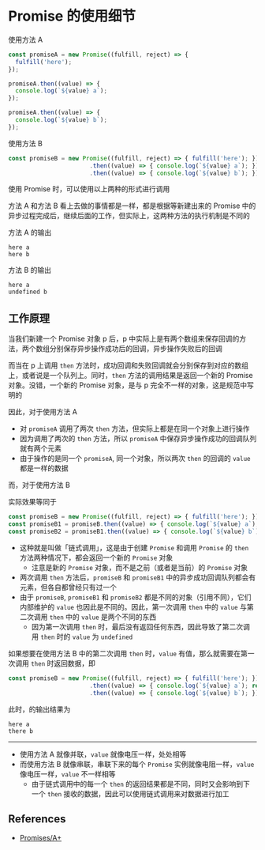 # Promise 的使用细节

使用方法 A

```js
const promiseA = new Promise((fulfill, reject) => {
  fulfill('here');
});

promiseA.then((value) => {
  console.log(`${value} a`);
});

promiseA.then((value) => {
  console.log(`${value} b`);
});
```

使用方法 B

```js
const promiseB = new Promise((fulfill, reject) => { fulfill('here'); })
                       .then((value) => { console.log(`${value} a`); })
                       .then((value) => { console.log(`${value} b`); });
```

使用 Promise 时，可以使用以上两种的形式进行调用

方法 A 和方法 B 看上去做的事情都是一样，都是根据等新建出来的 Promise 中的异步过程完成后，继续后面的工作，但实际上，这两种方法的执行机制是不同的

方法 A 的输出

```
here a
here b
```

方法 B 的输出

```
here a
undefined b
```

## 工作原理

当我们新建一个 Promise 对象 p 后，p 中实际上是有两个数组来保存回调的方法，两个数组分别保存异步操作成功后的回调，异步操作失败后的回调

而当在 p 上调用 `then` 方法时，成功回调和失败回调就会分别保存到对应的数组上，或者说是一个队列上。同时，`then` 方法的调用结果是返回一个新的 Promise 对象。没错，一个新的 Promise 对象，是与 p 完全不一样的对象，这是规范中写明的

因此，对于使用方法 A

  - 对 `promiseA` 调用了两次 `then` 方法，但实际上都是在同一个对象上进行操作
  - 因为调用了两次的 `then` 方法，所以 `promiseA` 中保存异步操作成功的回调队列就有两个元素
  - 由于操作的是同一个 `promiseA`, 同一个对象，所以两次 `then` 的回调的 `value` 都是一样的数据

而，对于使用方法 B

实际效果等同于

```js
const promiseB = new Promise((fulfill, reject) => { fulfill('here'); });
const promiseB1 = promiseB.then((value) => { console.log(`${value} a`); });
const promiseB2 = promiseB1.then((value) => { console.log(`${value} b`); });
```

  - 这种就是叫做「链式调用」，这是由于创建 `Promise` 和调用 `Promise` 的 `then` 方法两种情况下，都会返回一个新的 `Promise` 对象
    - 注意是新的 `Promise` 对象，而不是之前（或者是当前）的 `Promise` 对象
  - 两次调用 `then` 方法后，`promiseB` 和 `promiseB1` 中的异步成功回调队列都会有元素，但各自都曾经只有过一个
  - 由于 `promiseB`, `promiseB1` 和 `promiseB2` 都是不同的对象（引用不同），它们内部维护的 `value` 也因此是不同的。因此，第一次调用 `then` 中的 `value` 与第二次调用 `then` 中的 `value` 是两个不同的东西
    - 因为第一次调用 `then` 时，最后没有返回任何东西，因此导致了第二次调用 `then` 时的 `value` 为 `undefined`

如果想要在使用方法 B 中的第二次调用 `then` 时，`value` 有值，那么就需要在第一次调用 `then` 时返回数据，即

```js
const promiseB = new Promise((fulfill, reject) => { fulfill('here'); })
                       .then((value) => { console.log(`${value} a`); return 'there'; })
                       .then((value) => { console.log(`${value} b`); });
```

此时，的输出结果为

```
here a
there b
```

---

- 使用方法 A 就像并联，`value` 就像电压一样，处处相等
- 而使用方法 B 就像串联，串联下来的每个 `Promise` 实例就像电阻一样，`value` 像电压一样，`value` 不一样相等
    - 由于链式调用中的每一个 `then` 的返回结果都是不同，同时又会影响到下一个 `then` 接收的数据，因此可以使用链式调用来对数据进行加工

## References

- [Promises/A+](https://promisesaplus.com)


